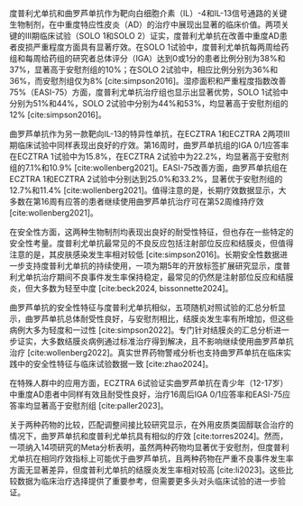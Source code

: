 度普利尤单抗和曲罗芦单抗作为靶向白细胞介素（IL）-4和IL-13信号通路的关键生物制剂，在中重度特应性皮炎（AD）的治疗中展现出显著的临床价值。两项关键的III期临床试验（SOLO 1和SOLO 2）证实，度普利尤单抗在改善中重度AD患者皮损严重程度方面具有显著疗效。在SOLO 1试验中，度普利尤单抗每两周给药组和每周给药组的研究者总体评分（IGA）达到0或1分的患者比例分别为38%和37%，显著高于安慰剂组的10%；在SOLO 2试验中，相应比例分别为36%和36%，而安慰剂组仅为8% [cite:simpson2016]。湿疹面积和严重程度指数改善75%（EASI-75）方面，度普利尤单抗治疗组也显示出显著优势，SOLO 1试验中分别为51%和44%，SOLO 2试验中分别为44%和53%，均显著高于安慰剂组的12% [cite:simpson2016]。

曲罗芦单抗作为另一款靶向IL-13的特异性单抗，在ECZTRA 1和ECZTRA 2两项III期临床试验中同样表现出良好的疗效。第16周时，曲罗芦单抗组的IGA 0/1应答率在ECZTRA 1试验中为15.8%，在ECZTRA 2试验中为22.2%，均显著高于安慰剂组的7.1%和10.9% [cite:wollenberg2021]。EASI-75改善方面，曲罗芦单抗组在ECZTRA 1和ECZTRA 2试验中分别达到25.0%和33.2%，显著优于安慰剂组的12.7%和11.4% [cite:wollenberg2021]。值得注意的是，长期疗效数据显示，大多数在第16周有应答的患者继续使用曲罗芦单抗治疗可在第52周维持疗效 [cite:wollenberg2021]。

在安全性方面，这两种生物制剂均表现出良好的耐受性特征，但也存在一些特定的安全性考量。度普利尤单抗最常见的不良反应包括注射部位反应和结膜炎，但值得注意的是，其皮肤感染发生率相对较低 [cite:simpson2016]。长期安全性数据进一步支持度普利尤单抗的持续使用，一项为期5年的开放标签扩展研究显示，度普利尤单抗治疗期间不良事件发生率保持稳定，最常见的仍然是注射部位反应和结膜炎，但大多数为轻至中度 [cite:beck2024, bissonnette2024]。

曲罗芦单抗的安全性特征与度普利尤单抗相似，五项随机对照试验的汇总分析显示，曲罗芦单抗总体耐受性良好，与安慰剂相比，结膜炎发生率有所增加，但这些病例大多为轻度和一过性 [cite:simpson2022]。专门针对结膜炎的汇总分析进一步证实，大多数结膜炎病例通过标准治疗得到解决，且不影响继续使用曲罗芦单抗治疗 [cite:wollenberg2022]。真实世界药物警戒分析也支持曲罗芦单抗在临床实践中的安全性特征与临床试验数据一致 [cite:zhao2024]。

在特殊人群中的应用方面，ECZTRA 6试验证实曲罗芦单抗在青少年（12-17岁）中重度AD患者中同样有效且耐受性良好，治疗16周后IGA 0/1应答率和EASI-75应答率均显著高于安慰剂组 [cite:paller2023]。

关于两种药物的比较，匹配调整间接比较研究显示，在外用皮质类固醇联合治疗的情况下，曲罗芦单抗和度普利尤单抗具有相似的疗效 [cite:torres2024]。然而，一项纳入14项研究的Meta分析表明，虽然两种药物均显著优于安慰剂，但度普利尤单抗在相同疗效指标上可能优于曲罗芦单抗，且两种药物在严重不良事件发生率方面无显著差异，但度普利尤单抗的结膜炎发生率相对较高 [cite:li2023]。这些比较数据为临床治疗选择提供了重要参考，但需要更多头对头临床试验的进一步验证。